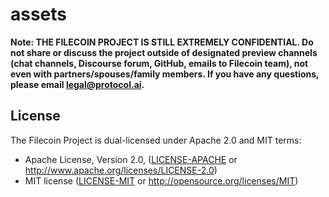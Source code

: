 # assets

**Note: THE FILECOIN PROJECT IS STILL EXTREMELY CONFIDENTIAL. Do not share or discuss the project outside of designated preview channels (chat channels, Discourse forum, GitHub, emails to Filecoin team), not even with partners/spouses/family members. If you have any questions, please email [legal@protocol.ai](mailto:legal@protocol.ai).**

## License

The Filecoin Project is dual-licensed under Apache 2.0 and MIT terms:

- Apache License, Version 2.0, ([LICENSE-APACHE](https://github.com/filecoin-project/assets/blob/cleanup/LICENSE-APACHE) or http://www.apache.org/licenses/LICENSE-2.0)
- MIT license ([LICENSE-MIT](https://github.com/filecoin-project/assets/blob/cleanup/LICENSE-MIT) or http://opensource.org/licenses/MIT)
